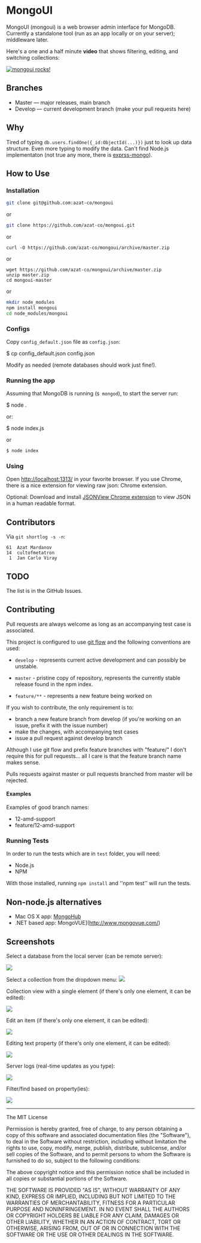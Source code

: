 # MongoUI

MongoUI (mongoui) is a web browser admin interface for MongoDB. Currently a standalone tool (run as an app locally or on your server); middleware later.

Here's a one and a half minute **video** that shows filtering, editing, and switching collections:

[![mongoui rocks!](http://img.youtube.com/vi/l8Rfpow0f9A/0.jpg)](http://www.youtube.com/watch?v=l8Rfpow0f9A)


## Branches

* Master — major releases, main branch
* Develop — current development branch (make your pull requests here)


## Why

Tired of typing `db.users.findOne({_id:ObjectId(...)})` just to look up data structure. Even more typing to modify the data. Can't find Node.js implementaton (not true any more, there is [exprss-mongo](https://github.com/andzdroid/mongo-express)).


## How to Use

### Installation

```bash
git clone git@github.com:azat-co/mongoui
```

or

```bash
git clone https://github.com/azat-co/mongoui.git
```

or

```
curl -O https://github.com/azat-co/mongoui/archive/master.zip
```

or

```
wget https://github.com/azat-co/mongoui/archive/master.zip
unzip master.zip
cd mongoui-master
```

or

```bash
mkdir node_modules
npm install mongoui
cd node_modules/mongoui
```

### Configs

Copy `config_default.json` file as `config.json`:

  $ cp config_default.json config.json

Modify as needed (remote databases should work just fine!).


### Running the app

Assuming that MongoDB is running (`$ mongod`), to start the server run:

  $ node .

or:

  $ node index.js

or

```bash
$ node index
```


### Using

Open <http://localhost:1313/> in your favorite browser. If you use Chrome, there is a nice extension for viewing raw json: Chrome extension.

Optional: Download and install [JSONView Chrome extension](https://chrome.google.com/webstore/detail/jsonview/chklaanhfefbnpoihckbnefhakgolnmc) to view JSON in a human readable format.

## Contributors

Via `git shortlog -s -n`:

    61  Azat Mardanov
    14  cultofmetatron
     1  Jan Carlo Viray



## TODO

The list is in the GitHub Issues.

## Contributing


Pull requests are always welcome as long as an accompanying test case is
associated.

This project is configured to use [git
flow](https://github.com/nvie/gitflow/) and the following conventions
are used:

* ``develop`` - represents current active development and can possibly be
  unstable.

* ``master`` - pristine copy of repository, represents the currently
  stable release found in the npm index.

* ``feature/**`` - represents a new feature being worked on

If you wish to contribute, the only requirement is to:

- branch a new feature branch from develop (if you're working on an
  issue, prefix it with the issue number)
- make the changes, with accompanying test cases
- issue a pull request against develop branch

Although I use git flow and prefix feature branches with "feature/" I
don't require this for pull requests... all I care is that the feature
branch name makes sense.

Pulls requests against master or pull requests branched from master will
be rejected.

#### Examples

Examples of good branch names:

* 12-amd-support
* feature/12-amd-support


### Running Tests

In order to run the tests which are in `test` folder, you will need:

* Node.js
* NPM

With those installed, running `npm install` and ''npm test'' will run the tests.


## Non-node.js alternatives

* Mac OS X app: [MongoHub](http://mongohub.todayclose.com/)
* .NET based app: MongoVUE](http://www.mongovue.com/)


## Screenshots


Select a database from the local server (can be remote server):

![](https://raw.githubusercontent.com/azat-co/mongoui/master/docs/database-select.png)

Select a collection from the dropdown menu:
![](https://raw.githubusercontent.com/azat-co/mongoui/master/docs/collection-select.png)

Collection view with a single element (if there's only one element, it can be edited):

![](https://raw.githubusercontent.com/azat-co/mongoui/master/docs/collection-view.png)

Edit an item (if there's only one element, it can be edited):

![](https://raw.githubusercontent.com/azat-co/mongoui/master/docs/collection-edit.png)

Editing text property (if there's only one element, it can be edited):

![](https://raw.githubusercontent.com/azat-co/mongoui/master/docs/text-edit.png)

Server logs (real-time updates as you type):

![](https://raw.githubusercontent.com/azat-co/mongoui/master/docs/text-edit-server.png)

Filter/find based on property(ies):

![](https://raw.githubusercontent.com/azat-co/mongoui/master/docs/filter.png)


---

The MIT License

Permission is hereby granted, free of charge, to any person obtaining a copy
of this software and associated documentation files (the "Software"), to deal
in the Software without restriction, including without limitation the rights
to use, copy, modify, merge, publish, distribute, sublicense, and/or sell
copies of the Software, and to permit persons to whom the Software is
furnished to do so, subject to the following conditions:

The above copyright notice and this permission notice shall be included in
all copies or substantial portions of the Software.

THE SOFTWARE IS PROVIDED "AS IS", WITHOUT WARRANTY OF ANY KIND, EXPRESS OR
IMPLIED, INCLUDING BUT NOT LIMITED TO THE WARRANTIES OF MERCHANTABILITY,
FITNESS FOR A PARTICULAR PURPOSE AND NONINFRINGEMENT. IN NO EVENT SHALL THE
AUTHORS OR COPYRIGHT HOLDERS BE LIABLE FOR ANY CLAIM, DAMAGES OR OTHER
LIABILITY, WHETHER IN AN ACTION OF CONTRACT, TORT OR OTHERWISE, ARISING FROM,
OUT OF OR IN CONNECTION WITH THE SOFTWARE OR THE USE OR OTHER DEALINGS IN
THE SOFTWARE.
